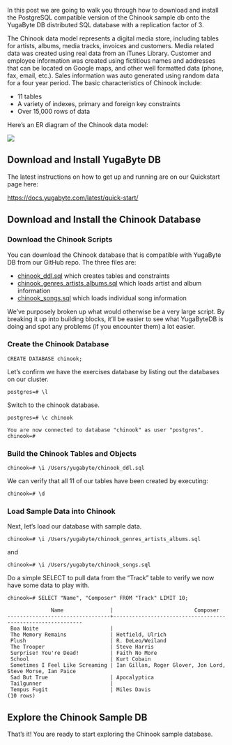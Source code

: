 In this post we are going to walk you through how to download and install the PostgreSQL compatible version of the Chinook sample db onto the YugaByte DB distributed SQL database with a replication factor of 3.

The Chinook data model represents a digital media store, including tables for artists, albums, media tracks, invoices and customers. Media related data was created using real data from an iTunes Library. Customer and employee information was created using fictitious names and addresses that can be located on Google maps, and other well formatted data (phone, fax, email, etc.). Sales information was auto generated using random data for a four year period. The basic characteristics of Chinook include:

* 11 tables
* A variety of indexes, primary and foreign key constraints
* Over 15,000 rows of data

Here’s an ER diagram of the Chinook data model:

![](https://3lr6t13cowm230cj0q42yphj-wpengine.netdna-ssl.com/wp-content/uploads/2019/07/distributed-sql-scale-out-postgresql-chinook-01.png)

## Download and Install YugaByte DB

The latest instructions on how to get up and running are on our Quickstart page here:

https://docs.yugabyte.com/latest/quick-start/

## Download and Install the Chinook Database

### Download the Chinook Scripts

You can download the Chinook database that is compatible with YugaByte DB from our GitHub repo. The three files are:

* [chinook_ddl.sql](https://github.com/YugaByte/yugabyte-db/blob/master/sample/chinook_ddl.sql) which creates tables and constraints
* [chinook_genres_artists_albums.sql](https://github.com/YugaByte/yugabyte-db/blob/master/sample/chinook_genres_artists_albums.sql) which loads artist and album information
* [chinook_songs.sql](https://github.com/YugaByte/yugabyte-db/blob/master/sample/chinook_songs.sql) which loads individual song information

We’ve purposely broken up what would otherwise be a very large script. By breaking it up into building blocks, it’ll be easier to see what YugaByteDB is doing and spot any problems (if you encounter them) a lot easier.

### Create the Chinook Database

```
CREATE DATABASE chinook;
```

Let’s confirm we have the exercises database by listing out the databases on our cluster.
```
postgres=# \l
```
Switch to the chinook database.
```
postgres=# \c chinook

You are now connected to database "chinook" as user "postgres".
chinook=#
```

### Build the Chinook Tables and Objects
```
chinook=# \i /Users/yugabyte/chinook_ddl.sql
```

We can verify that all 11 of our tables have been created by executing:

```
chinook=# \d
```

### Load Sample Data into Chinook
Next, let’s load our database with sample data.
```
chinook=# \i /Users/yugabyte/chinook_genres_artists_albums.sql
```

and
```
chinook=# \i /Users/yugabyte/chinook_songs.sql
```

Do a simple SELECT to pull data from the “Track” table to verify we now have some data to play with.
```
chinook=# SELECT "Name", "Composer" FROM "Track" LIMIT 10;

              Name               |                          Composer                          
---------------------------------+------------------------------------------------------------
 Boa Noite                       | 
 The Memory Remains              | Hetfield, Ulrich
 Plush                           | R. DeLeo/Weiland
 The Trooper                     | Steve Harris
 Surprise! You're Dead!          | Faith No More
 School                          | Kurt Cobain
 Sometimes I Feel Like Screaming | Ian Gillan, Roger Glover, Jon Lord, Steve Morse, Ian Paice
 Sad But True                    | Apocalyptica
 Tailgunner                      | 
 Tempus Fugit                    | Miles Davis
(10 rows)
```
## Explore the Chinook Sample DB
That’s it! You are ready to start exploring the Chinook sample database.